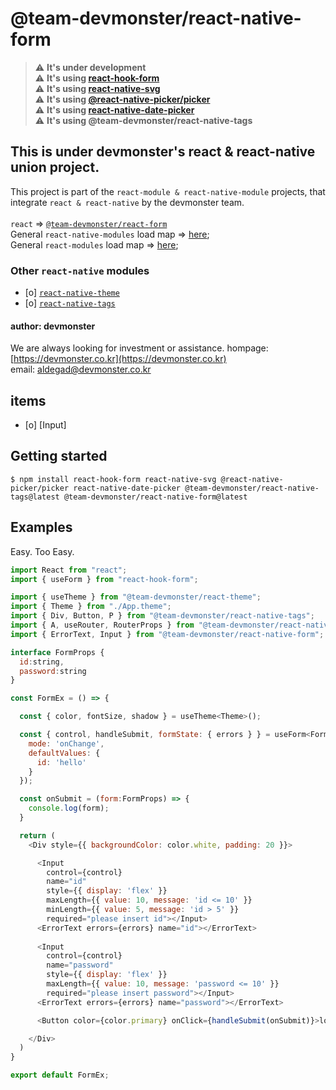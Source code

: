 # @team-devmonster/react-native-form

> :warning: **It's under development**<br>
> :warning: **It's using [react-hook-form](https://www.npmjs.com/package/react-hook-form)**<br>
> :warning: **It's using [react-native-svg](https://github.com/software-mansion/react-native-svg)**<br>
> :warning: **It's using [@react-native-picker/picker](https://www.npmjs.com/package/@react-native-picker/picker)**<br>
> :warning: **It's using [react-native-date-picker](https://github.com/henninghall/react-native-date-picker)**<br>
> :warning: **It's using @team-devmonster/react-native-tags**

## This is under devmonster's react & react-native union project.

This project is part of the `react-module & react-native-module` projects, that integrate `react & react-native` by the devmonster team.<br><br>
`react` => [`@team-devmonster/react-form`](https://www.npmjs.com/package/@team-devmonster/react-form)<br>
General `react-native-modules` load map => [here](https://github.com/team-devmonster/react-native-modules);<br>
General `react-modules` load map => [here](https://github.com/team-devmonster/react-modules);

### Other `react-native` modules

- [o] [`react-native-theme`](https://www.npmjs.com/package/@team-devmonster/react-native-theme)
- [o] [`react-native-tags`](https://www.npmjs.com/package/@team-devmonster/react-native-tags)

#### author: devmonster

We are always looking for investment or assistance.
hompage: [https://devmonster.co.kr](https://devmonster.co.kr)<br>
email: [aldegad@devmonster.co.kr](mailto:aldegad@devmonster.co.kr)



## items

- [o] [Input]


## Getting started

`$ npm install react-hook-form react-native-svg @react-native-picker/picker react-native-date-picker @team-devmonster/react-native-tags@latest @team-devmonster/react-native-form@latest`


## Examples

Easy. Too Easy.

```javascript
import React from "react";
import { useForm } from "react-hook-form";

import { useTheme } from "@team-devmonster/react-theme";
import { Theme } from "./App.theme";
import { Div, Button, P } from "@team-devmonster/react-native-tags";
import { A, useRouter, RouterProps } from "@team-devmonster/react-native-router";
import { ErrorText, Input } from "@team-devmonster/react-native-form";

interface FormProps {
  id:string, 
  password:string
}

const FormEx = () => {

  const { color, fontSize, shadow } = useTheme<Theme>();

  const { control, handleSubmit, formState: { errors } } = useForm<FormProps>({
    mode: 'onChange',
    defaultValues: {
      id: 'hello'
    }
  });

  const onSubmit = (form:FormProps) => {
    console.log(form);
  }

  return (
    <Div style={{ backgroundColor: color.white, padding: 20 }}>

      <Input
        control={control}
        name="id"
        style={{ display: 'flex' }}
        maxLength={{ value: 10, message: 'id <= 10' }}
        minLength={{ value: 5, message: 'id > 5' }}
        required="please insert id"></Input>
      <ErrorText errors={errors} name="id"></ErrorText>
      
      <Input 
        control={control} 
        name="password"
        style={{ display: 'flex' }}
        maxLength={{ value: 10, message: 'password <= 10' }} 
        required="please insert password"></Input>
      <ErrorText errors={errors} name="password"></ErrorText>

      <Button color={color.primary} onClick={handleSubmit(onSubmit)}>login</Button>

    </Div>
  )
}

export default FormEx;
```